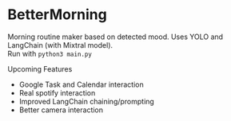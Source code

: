 # BetterMorning
Morning routine maker based on detected mood. Uses YOLO and LangChain (with Mixtral model). 
<br>
Run with `python3 main.py`
<br>


Upcoming Features
  - Google Task and Calendar interaction
  - Real spotify interaction
  - Improved LangChain chaining/prompting
  - Better camera interaction
